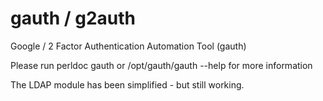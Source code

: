 gauth / g2auth
===============

Google / 2 Factor Authentication Automation Tool (gauth)

Please run perldoc gauth  or /opt/gauth/gauth --help for more information

The LDAP module has been simplified - but still working. 
